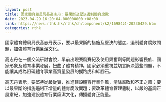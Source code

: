 ```yaml
---
layout: post
title: 國家體育總局局長高志丹：要果斷及堅決遏制體育腐敗
date: 2023-04-29 16:20:04.000000000 +08:00
link: https://news.rthk.hk/rthk/ch/component/k2/1698474-20230429.htm
categories: rthk
---
```


國家體育總局局長高志丹表示，要以最果斷的措施及堅決的態度，遏制體育腐敗問題，加強體育行業廉潔文化。

高志丹在一個交流研討會說，早前出現賽風賽紀及使用興奮劑等問題影響民族、國家形象及體育事業發展，扭曲了體育精神。國家必須重視並切實解決這些問題，不能讓其成為阻礙體育事業高質量發展的攔路虎和絆腳石。

高志丹表示，要堅持從嚴從實，推進建設體育行業作風，清除腐敗和不正之風；要以最果斷的措施遏制正增量的體育腐敗問題；要改革體育管理體制，以嚴的基調正風肅紀，加強建設體育行業廉潔文化，傳播體育正能量。
